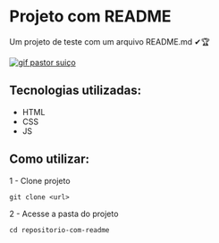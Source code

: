 # Projeto com README
Um projeto de teste com um arquivo README.md ✔🏆

[<img src="./pastorsuicoreadme.gif" alt="gif pastor suiço">](https://www.google.com/search?q=pastor+sui%C3%A7o&sxsrf=ALiCzsbK4SO4MH2rc6Lpe8QJVe6IlAl57A:1661174224350&source=lnms&tbm=isch&sa=X&ved=2ahUKEwinorWcxNr5AhUUt5UCHeICCSMQ_AUoAXoECAIQAw&biw=1366&bih=625&dpr=1)

## Tecnologias utilizadas:
- HTML
- CSS
- JS

## Como utilizar:

1 - Clone projeto
```
git clone <url>
```
2 - Acesse a pasta do projeto
```
cd repositorio-com-readme
```
